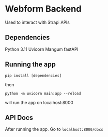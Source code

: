 # Webform Backend
Used to interact with Strapi APIs
## Dependencies
Python 3.11
Uvicorn
Mangum
fastAPI
## Running the app
```
pip install [dependencies]
```
then
```
python -m uvicorn main:app --reload
```
will run the app on localhost:8000
## API Docs
After running the app. Go to ```localhost:8000/docs```